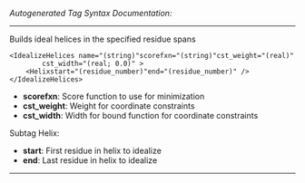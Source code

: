 _Autogenerated Tag Syntax Documentation:_

---
Builds ideal helices in the specified residue spans

```
<IdealizeHelices name="(string)"scorefxn="(string)"cst_weight="(real)"
        cst_width="(real; 0.0)" >
    <Helixstart="(residue_number)"end="(residue_number)" />
</IdealizeHelices>
```

-   **scorefxn**: Score function to use for minimization
-   **cst_weight**: Weight for coordinate constraints
-   **cst_width**: Width for bound function for coordinate constraints


Subtag Helix:   

-   **start**: First residue in helix to idealize
-   **end**: Last residue in helix to idealize

---
